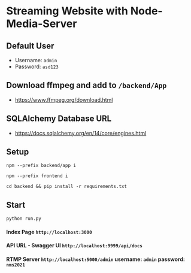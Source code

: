 # Streaming Website with Node-Media-Server
## Default User
  - Username: `admin`
  - Password: `asd123`
## Download ffmpeg and add to `/backend/App`
  - https://www.ffmpeg.org/download.html
## SQLAlchemy Database URL
  - https://docs.sqlalchemy.org/en/14/core/engines.html

## Setup
```
npm --prefix backend/app i
```
```
npm --prefix frontend i
```
```
cd backend && pip install -r requirements.txt
```

## Start
```
python run.py
```

#### Index Page `http://localhost:3000`
#### API URL - Swagger UI `http://localhost:9999/api/docs`
#### RTMP Server `http://localhost:5000/admin` username: `admin` password: `nms2021`
